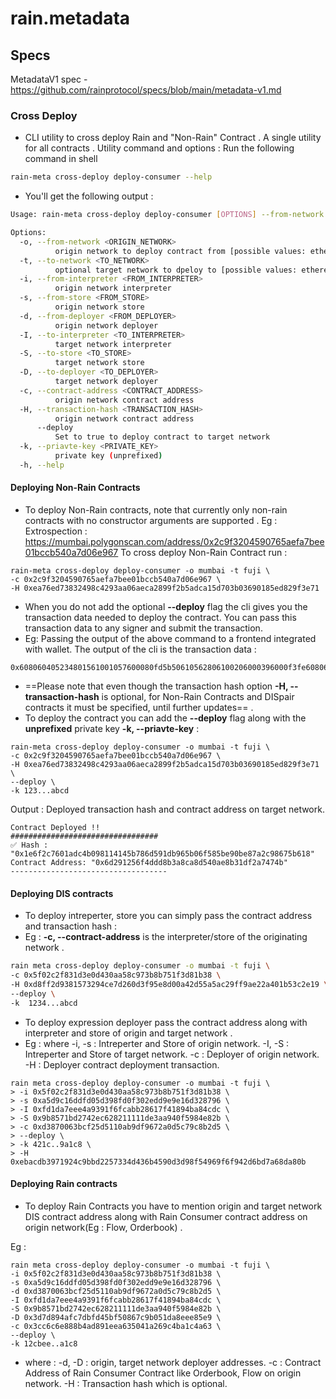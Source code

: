 # rain.metadata

## Specs

MetadataV1 spec - https://github.com/rainprotocol/specs/blob/main/metadata-v1.md 

### Cross Deploy 
- CLI utility to cross deploy Rain and "Non-Rain" Contract . A single utility for all contracts . 
Utility command and options : 
Run the following command in shell 
```sh
rain-meta cross-deploy deploy-consumer --help
``` 
- You'll get the following output :
```sh 
Usage: rain-meta cross-deploy deploy-consumer [OPTIONS] --from-network <ORIGIN_NETWORK> --contract-address <CONTRACT_ADDRESS>

Options:
  -o, --from-network <ORIGIN_NETWORK>
          origin network to deploy contract from [possible values: ethereum, polygon, mumbai, fuji]
  -t, --to-network <TO_NETWORK>
          optional target network to dpeloy to [possible values: ethereum, polygon, mumbai, fuji]
  -i, --from-interpreter <FROM_INTERPRETER>
          origin network interpreter
  -s, --from-store <FROM_STORE>
          origin network store
  -d, --from-deployer <FROM_DEPLOYER>
          origin network deployer
  -I, --to-interpreter <TO_INTERPRETER>
          target network interpreter
  -S, --to-store <TO_STORE>
          target network store
  -D, --to-deployer <TO_DEPLOYER>
          target network deployer
  -c, --contract-address <CONTRACT_ADDRESS>
          origin network contract address
  -H, --transaction-hash <TRANSACTION_HASH>
          origin network contract address
      --deploy
          Set to true to deploy contract to target network
  -k, --priavte-key <PRIVATE_KEY>
          private key (unprefixed)
  -h, --help 
  ```
#### Deploying Non-Rain Contracts
- To deploy Non-Rain contracts, note that currently only non-rain contracts with no constructor arguments are supported . 
Eg : Extrospection : https://mumbai.polygonscan.com/address/0x2c9f3204590765aefa7bee01bccb540a7d06e967
To cross deploy Non-Rain Contract run :

```
rain-meta cross-deploy deploy-consumer -o mumbai -t fuji \
-c 0x2c9f3204590765aefa7bee01bccb540a7d06e967 \
-H 0xea76ed73832498c4293aa06aeca2899f2b5adca15d703b03690185ed829f3e71 
```
- When you do not add the optional **--deploy** flag the cli gives you the transaction data needed to deploy the contract. You can pass this transaction data to any signer and submit the transaction.
- Eg: Passing the output of the above command to a frontend integrated with wallet. 
The output of the cli is the transaction data : 
```
0x608060405234801561001057600080fd5b50610562806100206000396000f3fe608060405234801561001057600080fd5b50600436106100725760003560e01c8063b8270b1e11610050578063b8270b1e14610104578063c7338a0214610127578063f5a...91505056
```

- ==Please note that even though the transaction hash option **-H, --transaction-hash** is optional, for Non-Rain Contracts and DISpair contracts it must be specified, until further updates== .
- To deploy the contract you can add the **--deploy** flag along with the **unprefixed** private key **-k, --priavte-key** : 
```
rain-meta cross-deploy deploy-consumer -o mumbai -t fuji \
-c 0x2c9f3204590765aefa7bee01bccb540a7d06e967 \
-H 0xea76ed73832498c4293aa06aeca2899f2b5adca15d703b03690185ed829f3e71 \
--deploy \
-k 123...abcd
```
Output : Deployed transaction hash and contract address on target network. 
```
Contract Deployed !!
#################################
✅ Hash : "0x1e6f2c7601adc4b098114145b786d591db965b06f585be90be87a2c98675b618"
Contract Address: "0x6d291256f4ddd8b3a8ca8d540ae8b31df2a7474b"
-----------------------------------
```
#### Deploying DIS contracts
- To deploy intreperter, store you can simply pass the contract address and transaction hash :
 - Eg : **-c, --contract-address** is the interpreter/store of the originating network .
```sh
rain meta cross-deploy deploy-consumer -o mumbai -t fuji \
-c 0x5f02c2f831d3e0d430aa58c973b8b751f3d81b38 \
-H 0xd8ff2d9381573294ce7d260d3f95e8d00a42d55a5ac29ff9ae22a401b53c2e19 \
--deploy \
-k  1234...abcd
```
 - To deploy expression deployer pass the contract address along with interpreter and store of origin and target network . 
 - Eg : where 
-i, -s : Intreperter and Store of origin network.
-I, -S : Intreperter and Store of target network.
-c : Deployer of origin network.
-H : Deployer contract deployment transaction.
```
rain meta cross-deploy deploy-consumer -o mumbai -t fuji \
> -i 0x5f02c2f831d3e0d430aa58c973b8b751f3d81b38 \
> -s 0xa5d9c16ddfd05d398fd0f302edd9e9e16d328796 \
> -I 0xfd1da7eee4a9391f6fcabb28617f41894ba84cdc \
> -S 0x9b8571bd2742ec628211111de3aa940f5984e82b \
> -c 0xd3870063bcf25d5110ab9df9672a0d5c79c8b2d5 \
> --deploy \
> -k 421c..9a1c8 \
> -H 0xebacdb3971924c9bbd2257334d436b4590d3d98f54969f6f942d6bd7a68da80b
```

#### Deploying Rain contracts
- To deploy Rain Contracts you have to mention origin and target network DIS contract address along with Rain Consumer contract address on origin network(Eg : Flow, Orderbook) .

Eg : 
```
rain meta cross-deploy deploy-consumer -o mumbai -t fuji \
-i 0x5f02c2f831d3e0d430aa58c973b8b751f3d81b38 \
-s 0xa5d9c16ddfd05d398fd0f302edd9e9e16d328796 \
-d 0xd3870063bcf25d5110ab9df9672a0d5c79c8b2d5 \
-I 0xfd1da7eee4a9391f6fcabb28617f41894ba84cdc \
-S 0x9b8571bd2742ec628211111de3aa940f5984e82b \
-D 0x3d7d894afc7dbfd45bf50867c9b051da8eee85e9 \
-c 0x3cc6c6e888b4ad891eea635041a269c4ba1c4a63 \
--deploy \
-k 12cbee..a1c8
```
- where : 
-d, -D : origin, target network deployer addresses. 
-c : Contract Address of Rain Consumer Contract like Orderbook, Flow on origin network.
-H : Transaction hash which is optional.





